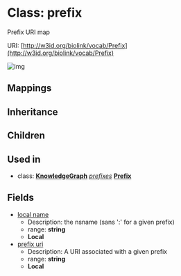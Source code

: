 # Class: prefix


Prefix URI map

URI: [http://w3id.org/biolink/vocab/Prefix](http://w3id.org/biolink/vocab/Prefix)

![img](http://yuml.me/diagram/nofunky;dir:TB/class/\[KnowledgeGraph]++-%20prefixes(i)%20*>\[Prefix|local_name:string;prefix_uri:string%20%3F])
## Mappings

## Inheritance

## Children

## Used in

 *  class: **[KnowledgeGraph](KnowledgeGraph.md)** *[prefixes](prefixes.md)* **[Prefix](Prefix.md)**
## Fields

 * [local name](local_name.md)
    * Description: the nsname (sans ':' for a given prefix)
    * range: **string**
    * __Local__
 * [prefix uri](prefix_uri.md)
    * Description: A URI associated with a given prefix
    * range: **string**
    * __Local__
